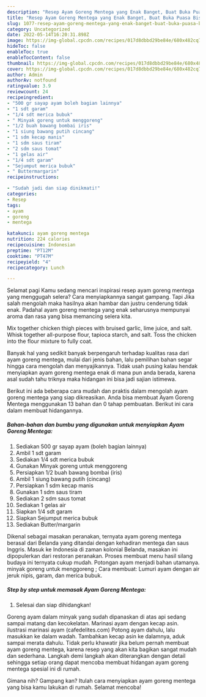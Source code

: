```yaml
---
description: "Resep Ayam Goreng Mentega yang Enak Banget, Buat Buka Puasa Bisa Manjain Lidah"
title: "Resep Ayam Goreng Mentega yang Enak Banget, Buat Buka Puasa Bisa Manjain Lidah"
slug: 1077-resep-ayam-goreng-mentega-yang-enak-banget-buat-buka-puasa-bisa-manjain-lidah
category: Uncategorized
date: 2022-05-14T16:20:31.898Z
image: https://img-global.cpcdn.com/recipes/017d8dbbd29be84e/680x482cq70/ayam-goreng-mentega-foto-resep-utama.jpg
hideToc: false
enableToc: true
enableTocContent: false
thumbnail: https://img-global.cpcdn.com/recipes/017d8dbbd29be84e/680x482cq70/ayam-goreng-mentega-foto-resep-utama.jpg
cover: https://img-global.cpcdn.com/recipes/017d8dbbd29be84e/680x482cq70/ayam-goreng-mentega-foto-resep-utama.jpg
author: Admin
authorAv: notfound
ratingvalue: 3.9
reviewcount: 24
recipeingredient:
- "500 gr sayap ayam boleh bagian lainnya"
- "1 sdt garam"
- "1/4 sdt merica bubuk"
- " Minyak goreng untuk menggoreng"
- "1/2 buah bawang bombai iris"
- "1 siung bawang putih cincang"
- "1 sdm kecap manis"
- "1 sdm saus tiram"
- "2 sdm saus tomat"
- "1 gelas air"
- "1/4 sdt garam"
- "Sejumput merica bubuk"
- " Buttermargarin"
recipeinstructions:

- "Sudah jadi dan siap dinikmati!"
categories:
- Resep
tags:
- ayam
- goreng
- mentega

katakunci: ayam goreng mentega 
nutrition: 224 calories
recipecuisine: Indonesian
preptime: "PT12M"
cooktime: "PT47M"
recipeyield: "4"
recipecategory: Lunch

---
```



Selamat pagi Kamu sedang mencari inspirasi resep ayam goreng mentega yang menggugah selera? Cara menyiapkannya sangat gampang. Tapi Jika salah mengolah maka hasilnya akan hambar dan justru cenderung tidak enak. Padahal ayam goreng mentega yang enak seharusnya mempunyai aroma dan rasa yang bisa memancing selera kita.


Mix together chicken thigh pieces with bruised garlic, lime juice, and salt. Whisk together all-purpose flour, tapioca starch, and salt. Toss the chicken into the flour mixture to fully coat.

Banyak hal yang sedikit banyak berpengaruh terhadap kualitas rasa dari ayam goreng mentega, mulai dari jenis bahan, lalu pemilihan bahan segar hingga cara mengolah dan menyajikannya. Tidak usah pusing kalau hendak menyiapkan ayam goreng mentega enak di mana pun anda berada, karena asal sudah tahu triknya maka hidangan ini bisa jadi sajian istimewa.


Berikut ini ada beberapa cara mudah dan praktis dalam mengolah ayam goreng mentega yang siap dikreasikan. Anda bisa membuat Ayam Goreng Mentega menggunakan 13 bahan dan 0 tahap pembuatan. Berikut ini cara dalam membuat hidangannya.

<!--inarticleads1-->

##### Bahan-bahan dan bumbu yang digunakan untuk menyiapkan Ayam Goreng Mentega:

1. Sediakan 500 gr sayap ayam (boleh bagian lainnya)
1. Ambil 1 sdt garam
1. Sediakan 1/4 sdt merica bubuk
1. Gunakan  Minyak goreng untuk menggoreng
1. Persiapkan 1/2 buah bawang bombai (iris)
1. Ambil 1 siung bawang putih (cincang)
1. Persiapkan 1 sdm kecap manis
1. Gunakan 1 sdm saus tiram
1. Sediakan 2 sdm saus tomat
1. Sediakan 1 gelas air
1. Siapkan 1/4 sdt garam
1. Siapkan Sejumput merica bubuk
1. Sediakan  Butter/margarin


Dikenal sebagai masakan peranakan, ternyata ayam goreng mentega berasal dari Belanda yang ditandai dengan kehadiran mentega dan saus Inggris. Masuk ke Indonesia di zaman kolonial Belanda, masakan ini dipopulerkan dari restoran peranakan. Proses membuat menu hasil silang budaya ini ternyata cukup mudah. Potongan ayam menjadi bahan utamanya. minyak goreng untuk menggoreng ; Cara membuat: Lumuri ayam dengan air jeruk nipis, garam, dan merica bubuk. 

<!--inarticleads2-->

##### Step by step untuk memasak Ayam Goreng Mentega:


1. Selesai dan siap dihidangkan!

Goreng ayam dalam minyak yang sudah dipanaskan di atas api sedang sampai matang dan kecokelatan. Marinasi ayam dengan kecap asin. ilustrasi marinasi ayam (cafedelites.com) Potong ayam dahulu, lalu masukkan ke dalam wadah. Tambahkan kecap asin ke dalamnya, aduk sampai merata dahulu. Tidak perlu khawatir jika belum pernah membuat ayam goreng mentega, karena resep yang akan kita bagikan sangat mudah dan sederhana. Langkah demi langkah akan diterangkan dengan detail sehingga setiap orang dapat mencoba membuat hidangan ayam goreng mentega spesial ini di rumah. 

Gimana nih? Gampang kan? Itulah cara menyiapkan ayam goreng mentega yang bisa kamu lakukan di rumah. Selamat mencoba!

